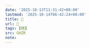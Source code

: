 ```yaml
---
date: '2025-10-13T11:31:42+08:00'
lastmod: '2025-10-14T06:42:24+08:00'
title: 󰪙
url: 󰪙
tags: [䊎]
src: GHZR
note:
---
```

